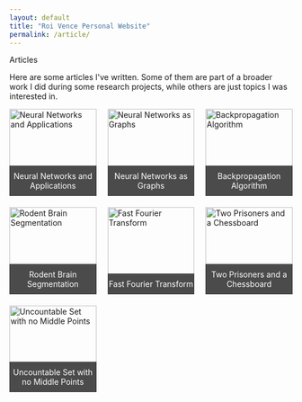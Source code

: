 ```yaml
---
layout: default
title: "Roi Vence Personal Website"
permalink: /article/
---
```


<main role="main" class="container-sm" style="max-width: 1080px">
    <div class="row">
        <div class="col">
            <p class="h1 section-title" style="clear: right">Articles</p>
            <div>
                <p>
                    Here are some articles I've written. Some of them are part of a broader work I did during some research projects, while others are just topics I was interested in.
                </p>
                <!-- Remove the opening <ul> tag -->
                <!-- Add the article grid directly -->
                <div class="article-grid">
                    <div class="article-item">
                        <a href="../articles/tfg.html">
                            <img src="../thumbnail/perceptron.jpg" alt="Neural Networks and Applications">
                            <div class="article-title">Neural Networks and Applications</div>
                        </a>
                    </div>
                    <div class="article-item">
                        <a href="../articles/nn_graph.html">
                            <img src="../thumbnail/perceptron_activacion.jpg" alt="Neural Networks as Graphs">
                            <div class="article-title">Neural Networks as Graphs</div>
                        </a>
                    </div>
                    <div class="article-item">
                        <a href="../articles/backpropagation.html">
                            <img src="../thumbnail/backpropagation.jpg" alt="Backpropagation Algorithm">
                            <div class="article-title">Backpropagation Algorithm</div>
                        </a>
                    </div>
                    <div class="article-item">
                        <a href="../articles/idis.html">
                            <img src="../thumbnail/segmentadoauto.png" alt="Rodent Brain Segmentation">
                            <div class="article-title">Rodent Brain Segmentation</div>
                        </a>
                    </div>
                    <div class="article-item">
                        <a href="../articles/fft.html">
                            <img src="../thumbnail/convolucion.jpg" alt="Fast Fourier Transform">
                            <div class="article-title">Fast Fourier Transform</div>
                        </a>
                    </div>
                    <div class="article-item">
                        <a href="../articles/escape_prison.html">
                            <img src="../thumbnail/chessboard.png" alt="Two Prisoners and a Chessboard">
                            <div class="article-title">Two Prisoners and a Chessboard</div>
                        </a>
                    </div>
                    <div class="article-item">
                        <a href="../articles/no_middle_points.html">
                            <img src="../thumbnail/uncountable.jpg" alt="Uncountable Set with no Middle Points">
                            <div class="article-title">Uncountable Set with no Middle Points</div>
                        </a>
                    </div>
                </div>
            </div>
        </div>
    </div>
</main>

<style>
    .article-grid {
        display: grid;
        grid-template-columns: repeat(3, 1fr); /* Tres artículos por línea */
        gap: 20px; /* Espacio entre los artículos */
    }

    .article-item {
        position: relative;
        overflow: hidden;
        transition: transform 0.3s ease, box-shadow 0.3s ease;
        aspect-ratio: 1; /* Mantener los artículos cuadrados */
    }

    .article-item:hover {
        transform: scale(1.05);
        box-shadow: 0 4px 15px rgba(0, 0, 0, 0.2);
    }

    .article-item img {
        width: 100%;
        height: 100%;
        object-fit: contain; /* Asegurar que la imagen cubra todo el contenedor */
    }

    .article-title {
        position: absolute;
        bottom: 0;
        width: 100%;
        background-color: rgba(0, 0, 0, 0.7);
        color: white;
        text-align: center;
        padding: 10px 0;
        font-size: 1em;
        transition: background-color 0.3s ease;
    }

    .article-item:hover .article-title {
        background-color: rgba(0, 0, 0, 0.9);
    }
</style>


